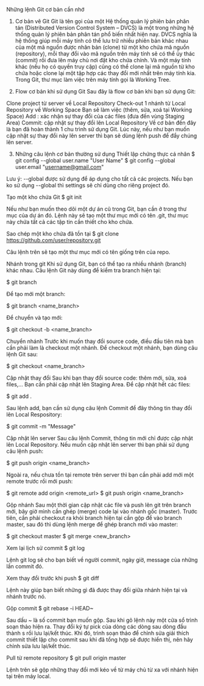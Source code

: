 Những lệnh Git cơ bản cần nhớ
1. Cơ bản vê Git
Git là tên gọi của một Hệ thống quản lý phiên bản phân tán (Distributed Version Control System – DVCS) là một trong những hệ thống quản lý phiên bản phân tán phổ biến nhất hiện nay. DVCS nghĩa là hệ thống giúp mỗi máy tính có thể lưu trữ nhiều phiên bản khác nhau của một mã nguồn được nhân bản (clone) từ một kho chứa mã nguồn (repository), mỗi thay đổi vào mã nguồn trên máy tính sẽ có thể ủy thác (commit) rồi đưa lên máy chủ nơi đặt kho chứa chính. Và một máy tính khác (nếu họ có quyền truy cập) cũng có thể clone lại mã nguồn từ kho chứa hoặc clone lại một tập hợp các thay đổi mới nhất trên máy tính kia. Trong Git, thư mục làm việc trên máy tính gọi là Working Tree.

2. Flow cơ bản khi sử dụng Git
Sau đây là flow cơ bản khi bạn sử dụng Git:

Clone project từ server về Local Repository
Check-out 1 nhánh từ Local Repository về Working Space
Bạn sẽ làm việc (thêm, sửa, xoá tại Working Space)
Add : xác nhận sự thay đổi của các files (đưa đến vùng Staging Area)
Commit: cập nhật sự thay đổi lên Local Repository
Về cơ bản đến đây là bạn đã hoàn thành 1 chu trình sử dụng Git. Lúc này, nếu như bạn muốn cập nhật sự thay đổi này lên server thì bạn sẽ dùng lệnh push để đẩy chúng lên server.

3. Những câu lệnh cơ bản thường sử dụng
Thiết lập chứng thực cá nhân
$ git config --global user.name "User Name"
$ git config --global user.email "username@gmail.com"

Lưu ý: --global được sử dụng để áp dụng cho tất cả các projects. Nếu bạn ko sử dụng --global thì settings sẽ chỉ dùng cho riêng project đó.

Tạo một kho chứa Git
$ git init

Nếu như bạn muốn theo dõi một dự án cũ trong Git, bạn cần ở trong thư mục của dự án đó. Lệnh này sẽ tạo một thư mục mới có tên .git, thư mục này chứa tất cả các tập tin cần thiết cho kho chứa.

Sao chép một kho chứa đã tồn tại
$ git clone https://github.com/user/repository.git

Câu lệnh trên sẽ tạo một thư mục mới có tên giống trên của repo.

Nhánh trong git
Khi sử dụng Git, bạn có thể tạo ra nhiều nhánh (branch) khác nhau. Câu lệnh Git này dùng để kiểm tra branch hiện tại:

$ git branch

Để tạo mới một branch:

 $ git branch <name_branch>

Để chuyển và tạo mới:

 $ git checkout -b <name_branch>

Chuyển nhánh
Trước khi muốn thay đổi source code, điều đầu tiên mà bạn cần phải làm là checkout một nhánh. Để checkout một nhánh, bạn dùng câu lệnh Git sau:

$ git checkout <name_branch>

Cập nhật thay đổi
Sau khi bạn thay đổi source code: thêm mới, sửa, xoá files,… Bạn cần phải cập nhật lên Staging Area. Để cập nhật hết các files:

$ git add .

Sau lệnh add, bạn cần sử dụng câu lệnh Commit để đây thông tin thay đổi lên Local Respository:

$ git commit -m "Message"

Cập nhật lên server
Sau câu lệnh Commit, thông tin mới chỉ được cập nhật lên Local Repository. Nếu muốn cập nhật lên server thì bạn phải sử dụng câu lệnh push:

$ git push origin <name_branch>

Ngoài ra, nếu chưa tồn tại remote trên server thì bạn cần phải add mới một remote trước rồi mới push:

$ git remote add origin <remote_url>
$ git push origin <name_branch>

Gộp nhánh
Sau một thời gian cập nhật các file và push lên git trên branch mới, bây giờ mình cần ghép (merge) code lại vào nhánh gốc (master). Trước tiên, cần phải checkout ra khỏi branch hiện tại cần gộp để vào branch master, sau đó thì dùng lệnh merge để ghép branch mới vào master:

$ git checkout master
$ git merge <new_branch>

Xem lại lịch sử commit
$ git log

Lệnh git log sẽ cho bạn biết về người commit, ngày giờ, message của những lần commit đó.

Xem thay đổi trước khi push
  $ git diff

Lệnh này giúp bạn biết những gì đã được thay đổi giữa nhánh hiện tại và nhánh trước nó.

Gộp commit
$ git rebase -i HEAD~

Sau dấu ~ là số commit bạn muốn gộp. Sau khi gõ lệnh này một cửa sổ trình soạn thảo hiện ra. Thay đổi ký tự pick của dòng các dòng sau dòng đầu thành s rồi lưu lại/kết thúc. Khi đó, trình soạn thảo để chỉnh sửa giải thích commit thiết lập cho commit sau khi đã tổng hợp sẽ được hiển thị, nên hãy chỉnh sửa lưu lại/kết thúc.

Pull từ remote repository
$ git pull origin master

Lệnh trên sẽ gộp những thay đổi mới kéo về từ máy chủ từ xa với nhánh hiện tại trên máy local.
